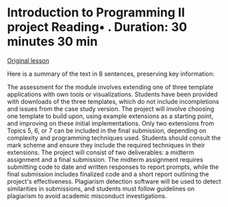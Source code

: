 # Introduction to Programming II project Reading• . Duration: 30 minutes 30 min

[Original lesson](https://www.coursera.org/learn/uol-introduction-to-programming-2/supplement/8zNCl/introduction-to-programming-ii-project)

Here is a summary of the text in 8 sentences, preserving key information:

The assessment for the module involves extending one of three template applications with own tools or visualizations. Students have been provided with downloads of the three templates, which do not include incompletions and issues from the case study version. The project will involve choosing one template to build upon, using example extensions as a starting point, and improving on these initial implementations. Only two extensions from Topics 5, 6, or 7 can be included in the final submission, depending on complexity and programming techniques used. Students should consult the mark scheme and ensure they include the required techniques in their extensions. The project will consist of two deliverables: a midterm assignment and a final submission. The midterm assignment requires submitting code to date and written responses to report prompts, while the final submission includes finalized code and a short report outlining the project's effectiveness. Plagiarism detection software will be used to detect similarities in submissions, and students must follow guidelines on plagiarism to avoid academic misconduct investigations.

